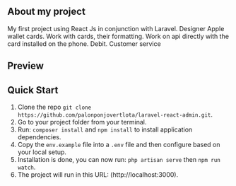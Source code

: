 ## About my project
My first project using React Js in conjunction with Laravel.
Designer Apple wallet cards. Work with cards, their formatting. 
Work on api directly with the card installed on the phone. Debit. 
Customer service



## Preview


## Quick Start

1. Clone the repo `git clone https://github.com/palonponjovertlota/laravel-react-admin.git`.
2. Go to your project folder from your terminal.
3. Run: `composer install` and `npm install` to install application dependencies.
4. Copy the `env.example` file into a `.env` file and then configure based on your local setup.
5. Installation is done, you can now run: `php artisan serve` then `npm run watch`.
6. The project will run in this URL: (http://localhost:3000).


